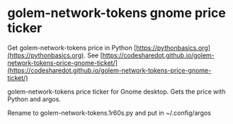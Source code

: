 # golem-network-tokens gnome price ticker

Get golem-network-tokens price in Python [https://pythonbasics.org](https://pythonbasics.org).
See [https://codesharedot.github.io/golem-network-tokens-price-gnome-ticket/](https://codesharedot.github.io/golem-network-tokens-price-gnome-ticket/)

golem-network-tokens price ticker for Gnome desktop. Gets the price with Python and argos.

Rename to golem-network-tokens.1r60s.py and put in ~/.config/argos
